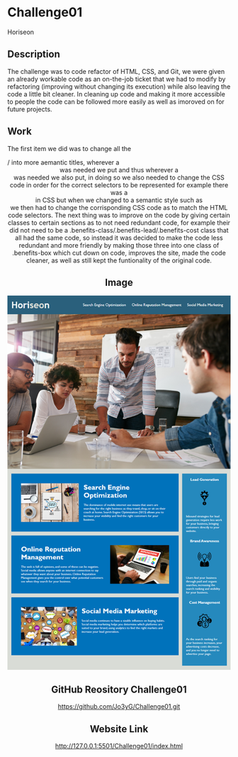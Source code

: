 # Challenge01 
Horiseon

## Description
The challenge was to code refactor of HTML, CSS, and Git, we were given an already workable code as an on-the-job ticket that we had to modify by refactoring (improving without changing its execution) while also leaving the code a little bit cleaner. In cleaning up code and making it more accessible to people the code can be followed more easily as well as imoroved on for future projects.

## Work
The first item we did was to change all the <div>/<span> into more aemantic titles, wherever a <header> was needed we put and thus wherever a <section> was needed we also put, in doing so we also needed to change the CSS code in order for the correct selectors to be represented for example there was a <div> in CSS but when we changed to a semantic style such as <section> we then had to change the corrisponding CSS code as to match the HTML code selectors. The next thing was to improve on the code by giving certain classes to certain sections as to not need redundant code, for example their did not need to be a .benefits-class/.benefits-lead/.benefits-cost class that all had the same code, so instead it was decided to make the code less redundant and more friendly by making those three into one class of .benefits-box which cut down on code, improves the site, made the code cleaner, as well as still kept the funtionality of the original code.

## Image
![Alt text](01-html-css-git-homework-demo.png)
## GitHub Reository Challenge01
https://github.com/Jo3yG/Challenge01.git
## Website Link
http://127.0.0.1:5501/Challenge01/index.html
